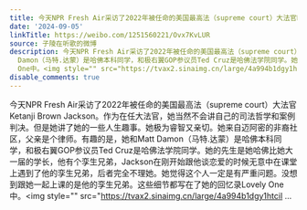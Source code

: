 ```yaml
---
title: 今天NPR Fresh Air采访了2022年被任命的美国最高法（supreme court）大法官Ketanji Brown Jackson。作为在任大法官，她当然不会讲自己的司法哲学和案例判决。但...
date: '2024-09-05'
linkTitle: https://weibo.com/1251560221/Ovx7KvLUR
source: 子陵在听歌的微博
description: 今天NPR Fresh Air采访了2022年被任命的美国最高法（supreme court）大法官Ketanji Brown Jackson。作为在任大法官，她当然不会讲自己的司法哲学和案例判决。但是她讲了她的一些人生趣事。她极为睿智又亲切。她来自迈阿密的非裔社区，父亲是个律师。有趣的是，她和Matt
  Damon（马特.达蒙）是哈佛本科同学，和极右翼GOP参议员Ted Cruz是哈佛法学院同学。她的先生是她哈佛比她大一届的学长，他有个孪生兄弟，Jackson在刚开始跟他谈恋爱的时候无意中在课堂上遇到了他的孪生兄弟，后者完全不理她。她觉得这个人一定是有严重问题。没想到跟她一起上课的是他的孪生兄弟。这些细节都写在了她的回忆录Lovely
  One中。<img style="" src="https://tvax2.sinaimg.cn/large/4a994b1dgy1htcil ...
disable_comments: true
---
```

今天NPR Fresh Air采访了2022年被任命的美国最高法（supreme court）大法官Ketanji Brown Jackson。作为在任大法官，她当然不会讲自己的司法哲学和案例判决。但是她讲了她的一些人生趣事。她极为睿智又亲切。她来自迈阿密的非裔社区，父亲是个律师。有趣的是，她和Matt Damon（马特.达蒙）是哈佛本科同学，和极右翼GOP参议员Ted Cruz是哈佛法学院同学。她的先生是她哈佛比她大一届的学长，他有个孪生兄弟，Jackson在刚开始跟他谈恋爱的时候无意中在课堂上遇到了他的孪生兄弟，后者完全不理她。她觉得这个人一定是有严重问题。没想到跟她一起上课的是他的孪生兄弟。这些细节都写在了她的回忆录Lovely One中。<img style="" src="https://tvax2.sinaimg.cn/large/4a994b1dgy1htcil ...
